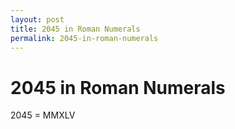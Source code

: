 ```yaml
---
layout: post
title: 2045 in Roman Numerals
permalink: 2045-in-roman-numerals
---
```


# 2045 in Roman Numerals

2045 = MMXLV
